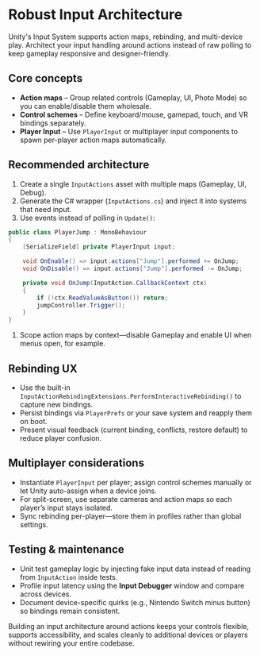 # Robust Input Architecture

Unity's Input System supports action maps, rebinding, and multi-device play. Architect your input
handling around actions instead of raw polling to keep gameplay responsive and designer-friendly.

## Core concepts

- **Action maps** – Group related controls (Gameplay, UI, Photo Mode) so you can enable/disable them
  wholesale.
- **Control schemes** – Define keyboard/mouse, gamepad, touch, and VR bindings separately.
- **Player Input** – Use `PlayerInput` or multiplayer input components to spawn per-player action
  maps automatically.

## Recommended architecture

1. Create a single `InputActions` asset with multiple maps (Gameplay, UI, Debug).
2. Generate the C# wrapper (`InputActions.cs`) and inject it into systems that need input.
3. Use events instead of polling in `Update()`:

```csharp
public class PlayerJump : MonoBehaviour
{
    [SerializeField] private PlayerInput input;

    void OnEnable() => input.actions["Jump"].performed += OnJump;
    void OnDisable() => input.actions["Jump"].performed -= OnJump;

    private void OnJump(InputAction.CallbackContext ctx)
    {
        if (!ctx.ReadValueAsButton()) return;
        jumpController.Trigger();
    }
}
```

1. Scope action maps by context—disable Gameplay and enable UI when menus open, for example.

## Rebinding UX

- Use the built-in `InputActionRebindingExtensions.PerformInteractiveRebinding()` to capture new
  bindings.
- Persist bindings via `PlayerPrefs` or your save system and reapply them on boot.
- Present visual feedback (current binding, conflicts, restore default) to reduce player confusion.

## Multiplayer considerations

- Instantiate `PlayerInput` per player; assign control schemes manually or let Unity auto-assign
  when a device joins.
- For split-screen, use separate cameras and action maps so each player’s input stays isolated.
- Sync rebinding per-player—store them in profiles rather than global settings.

## Testing & maintenance

- Unit test gameplay logic by injecting fake input data instead of reading from `InputAction` inside
  tests.
- Profile input latency using the **Input Debugger** window and compare across devices.
- Document device-specific quirks (e.g., Nintendo Switch minus button) so bindings remain
  consistent.

Building an input architecture around actions keeps your controls flexible, supports accessibility,
and scales cleanly to additional devices or players without rewiring your entire codebase.
